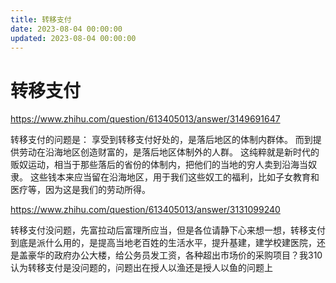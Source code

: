 ```yaml
---
title: 转移支付
date: 2023-08-04 00:00:00
updated: 2023-08-04 00:00:00
---
```


# 转移支付

https://www.zhihu.com/question/613405013/answer/3149691647

转移支付的问题是：
享受到转移支付好处的，是落后地区的体制内群体。
而到提供劳动在沿海地区创造财富的，是落后地区体制外的人群。
这纯粹就是新时代的贩奴运动，相当于那些落后的省份的体制内，把他们的当地的穷人卖到沿海当奴隶。
这些钱本来应当留在沿海地区，用于我们这些奴工的福利，比如子女教育和医疗等，因为这是我们的劳动所得。

https://www.zhihu.com/question/613405013/answer/3131099240

转移支付没问题，先富拉动后富理所应当，但是各位请静下心来想一想，转移支付到底是派什么用的，是提高当地老百姓的生活水平，提升基建，建学校建医院，还是盖豪华的政府办公大楼，给公务员发工资，各种超出市场价的采购项目？我310认为转移支付是没问题的，问题出在授人以渔还是授人以鱼的问题上
